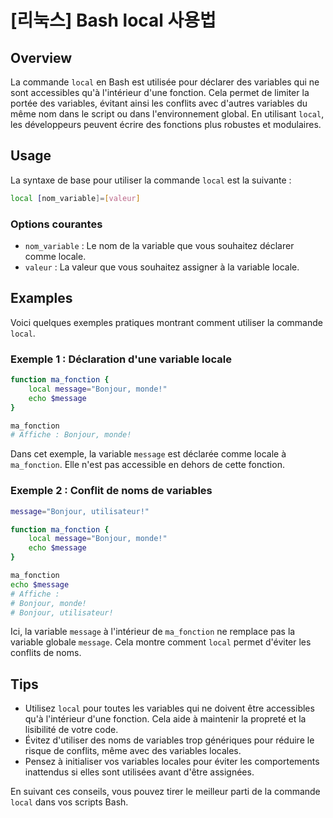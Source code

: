 # [리눅스] Bash local 사용법

## Overview
La commande `local` en Bash est utilisée pour déclarer des variables qui ne sont accessibles qu'à l'intérieur d'une fonction. Cela permet de limiter la portée des variables, évitant ainsi les conflits avec d'autres variables du même nom dans le script ou dans l'environnement global. En utilisant `local`, les développeurs peuvent écrire des fonctions plus robustes et modulaires.

## Usage
La syntaxe de base pour utiliser la commande `local` est la suivante :

```bash
local [nom_variable]=[valeur]
```

### Options courantes
- `nom_variable` : Le nom de la variable que vous souhaitez déclarer comme locale.
- `valeur` : La valeur que vous souhaitez assigner à la variable locale.

## Examples
Voici quelques exemples pratiques montrant comment utiliser la commande `local`.

### Exemple 1 : Déclaration d'une variable locale
```bash
function ma_fonction {
    local message="Bonjour, monde!"
    echo $message
}

ma_fonction
# Affiche : Bonjour, monde!
```
Dans cet exemple, la variable `message` est déclarée comme locale à `ma_fonction`. Elle n'est pas accessible en dehors de cette fonction.

### Exemple 2 : Conflit de noms de variables
```bash
message="Bonjour, utilisateur!"

function ma_fonction {
    local message="Bonjour, monde!"
    echo $message
}

ma_fonction
echo $message
# Affiche :
# Bonjour, monde!
# Bonjour, utilisateur!
```
Ici, la variable `message` à l'intérieur de `ma_fonction` ne remplace pas la variable globale `message`. Cela montre comment `local` permet d'éviter les conflits de noms.

## Tips
- Utilisez `local` pour toutes les variables qui ne doivent être accessibles qu'à l'intérieur d'une fonction. Cela aide à maintenir la propreté et la lisibilité de votre code.
- Évitez d'utiliser des noms de variables trop génériques pour réduire le risque de conflits, même avec des variables locales.
- Pensez à initialiser vos variables locales pour éviter les comportements inattendus si elles sont utilisées avant d'être assignées.

En suivant ces conseils, vous pouvez tirer le meilleur parti de la commande `local` dans vos scripts Bash.